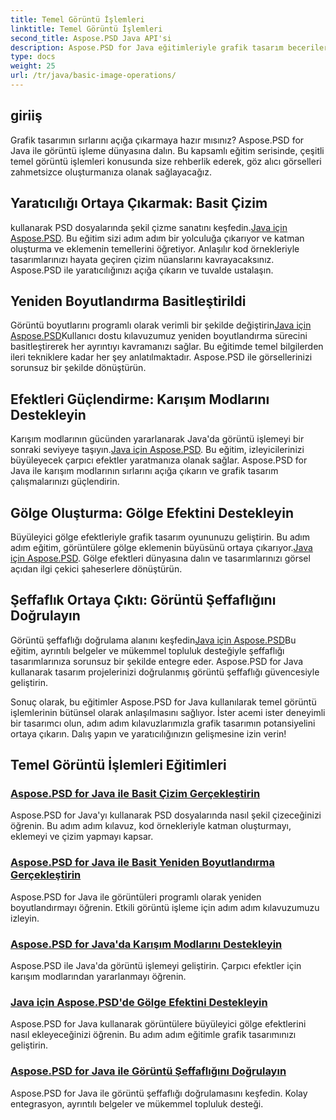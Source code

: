 ```yaml
---
title: Temel Görüntü İşlemleri
linktitle: Temel Görüntü İşlemleri
second_title: Aspose.PSD Java API'si
description: Aspose.PSD for Java eğitimleriyle grafik tasarım becerilerinizi geliştirin. Adım adım kılavuzla çizim, yeniden boyutlandırma, karışım modları ve şeffaflık doğrulamayı öğrenin.
type: docs
weight: 25
url: /tr/java/basic-image-operations/
---
```


## giriiş

Grafik tasarımın sırlarını açığa çıkarmaya hazır mısınız? Aspose.PSD for Java ile görüntü işleme dünyasına dalın. Bu kapsamlı eğitim serisinde, çeşitli temel görüntü işlemleri konusunda size rehberlik ederek, göz alıcı görselleri zahmetsizce oluşturmanıza olanak sağlayacağız.

## Yaratıcılığı Ortaya Çıkarmak: Basit Çizim

 kullanarak PSD dosyalarında şekil çizme sanatını keşfedin.[Java için Aspose.PSD](./simple-drawing/). Bu eğitim sizi adım adım bir yolculuğa çıkarıyor ve katman oluşturma ve eklemenin temellerini öğretiyor. Anlaşılır kod örnekleriyle tasarımlarınızı hayata geçiren çizim nüanslarını kavrayacaksınız. Aspose.PSD ile yaratıcılığınızı açığa çıkarın ve tuvalde ustalaşın.

## Yeniden Boyutlandırma Basitleştirildi

 Görüntü boyutlarını programlı olarak verimli bir şekilde değiştirin[Java için Aspose.PSD](./simple-resizing/)Kullanıcı dostu kılavuzumuz yeniden boyutlandırma sürecini basitleştirerek her ayrıntıyı kavramanızı sağlar. Bu eğitimde temel bilgilerden ileri tekniklere kadar her şey anlatılmaktadır. Aspose.PSD ile görsellerinizi sorunsuz bir şekilde dönüştürün.

## Efektleri Güçlendirme: Karışım Modlarını Destekleyin

 Karışım modlarının gücünden yararlanarak Java'da görüntü işlemeyi bir sonraki seviyeye taşıyın.[Java için Aspose.PSD](./support-blend-modes/). Bu eğitim, izleyicilerinizi büyüleyecek çarpıcı efektler yaratmanıza olanak sağlar. Aspose.PSD for Java ile karışım modlarının sırlarını açığa çıkarın ve grafik tasarım çalışmalarınızı güçlendirin.

## Gölge Oluşturma: Gölge Efektini Destekleyin

 Büyüleyici gölge efektleriyle grafik tasarım oyununuzu geliştirin. Bu adım adım eğitim, görüntülere gölge eklemenin büyüsünü ortaya çıkarıyor.[Java için Aspose.PSD](./support-shadow-effect/). Gölge efektleri dünyasına dalın ve tasarımlarınızı görsel açıdan ilgi çekici şaheserlere dönüştürün.

## Şeffaflık Ortaya Çıktı: Görüntü Şeffaflığını Doğrulayın

 Görüntü şeffaflığı doğrulama alanını keşfedin[Java için Aspose.PSD](./verify-image-transparency/)Bu eğitim, ayrıntılı belgeler ve mükemmel topluluk desteğiyle şeffaflığı tasarımlarınıza sorunsuz bir şekilde entegre eder. Aspose.PSD for Java kullanarak tasarım projelerinizi doğrulanmış görüntü şeffaflığı güvencesiyle geliştirin.

Sonuç olarak, bu eğitimler Aspose.PSD for Java kullanılarak temel görüntü işlemlerinin bütünsel olarak anlaşılmasını sağlıyor. İster acemi ister deneyimli bir tasarımcı olun, adım adım kılavuzlarımızla grafik tasarımın potansiyelini ortaya çıkarın. Dalış yapın ve yaratıcılığınızın gelişmesine izin verin!
## Temel Görüntü İşlemleri Eğitimleri
### [Aspose.PSD for Java ile Basit Çizim Gerçekleştirin](./simple-drawing/)
Aspose.PSD for Java'yı kullanarak PSD dosyalarında nasıl şekil çizeceğinizi öğrenin. Bu adım adım kılavuz, kod örnekleriyle katman oluşturmayı, eklemeyi ve çizim yapmayı kapsar.
### [Aspose.PSD for Java ile Basit Yeniden Boyutlandırma Gerçekleştirin](./simple-resizing/)
Aspose.PSD for Java ile görüntüleri programlı olarak yeniden boyutlandırmayı öğrenin. Etkili görüntü işleme için adım adım kılavuzumuzu izleyin.
### [Aspose.PSD for Java'da Karışım Modlarını Destekleyin](./support-blend-modes/)
Aspose.PSD ile Java'da görüntü işlemeyi geliştirin. Çarpıcı efektler için karışım modlarından yararlanmayı öğrenin.
### [Java için Aspose.PSD'de Gölge Efektini Destekleyin](./support-shadow-effect/)
Aspose.PSD for Java kullanarak görüntülere büyüleyici gölge efektlerini nasıl ekleyeceğinizi öğrenin. Bu adım adım eğitimle grafik tasarımınızı geliştirin.
### [Aspose.PSD for Java ile Görüntü Şeffaflığını Doğrulayın](./verify-image-transparency/)
Aspose.PSD for Java ile görüntü şeffaflığı doğrulamasını keşfedin. Kolay entegrasyon, ayrıntılı belgeler ve mükemmel topluluk desteği.